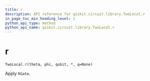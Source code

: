 ```yaml
---
title: r
description: API reference for qiskit.circuit.library.TwoLocal.r
in_page_toc_min_heading_level: 1
python_api_type: method
python_api_name: qiskit.circuit.library.TwoLocal.r
---
```


# r

<span id="qiskit.circuit.library.TwoLocal.r" />

`TwoLocal.r(theta, phi, qubit, *, q=None)`

Apply `RGate`.


